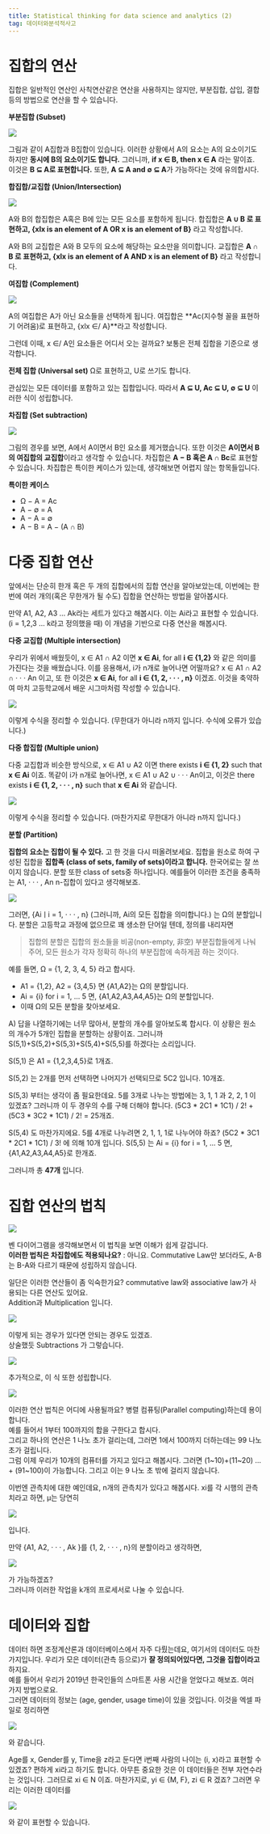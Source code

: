 ```yaml
---
title: Statistical thinking for data science and analytics (2)
tag: 데이터와분석적사고
---
```


# 집합의 연산
집합은 일반적인 연산인 사칙연산같은 연산을 사용하지는 않지만, 부분집합, 삽입, 결합 등의 방법으로 연산을 할 수 있습니다.

**부분집합 (Subset)**

![](https://i.ibb.co/rGLx3KD/subset.jpg)

그림과 같이 A집합과 B집합이 있습니다. 이러한 상황에서 A의 요소는 A의 요소이기도 하지만 **동시에 B의 요소이기도 합니다.**
그러니까, **if x ∈ B, then x ∈ A** 라는 말이죠.
이것은 **B ⊆ A로 표현합니다.**
또한, **A ⊆ A and ∅ ⊆ A**가 가능하다는 것에 유의합시다.

**합집합/교집합 (Union/Intersection)**

![](https://i.ibb.co/1rqHth5/inter.jpg)

A와 B의 합집합은 A혹은 B에 있는 모든 요소를 포함하게 됩니다.
합집합은 **A ∪ B 로 표현하고, {xlx is an element of A OR x is an element of B}** 라고 작성합니다.

A와 B의 교집합은 A와 B 모두의 요소에 해당하는 요소만을 의미합니다.
교집합은 **A ∩ B 로 표현하고, {xlx is an element of A AND x is an element of B}** 라고 작성합니다.

**여집합 (Complement)**

![](https://i.ibb.co/ckp9z7d/comple.jpg)

A의 여집합은 A가 아닌 요소들을 선택하게 됩니다.
여집합은 **Ac(지수형 꼴을 표현하기 어려움)로 표현하고, {xlx ∈/ A}**라고 작성합니다.

그런데 이때, x ∈/ A인 요소들은 어디서 오는 걸까요? 보통은 전체 집합을 기준으로 생각합니다.

**전체 집합 (Universal set)** Ω로 표현하고, U로 쓰기도 합니다.

관심있는 모든 데이터를 포함하고 있는 집합입니다. 
따라서 **A ⊆ U, Ac ⊆ U, ∅ ⊆ U** 이러한 식이 성립합니다.

**차집합 (Set subtraction)**

![](https://i.ibb.co/Q8SxkyC/substrac.jpg)

그림의 경우를 보면, A에서 A이면서 B인 요소를 제거했습니다. 또한 이것은 **A이면서 B의 여집합의 교집합**이라고 생각할 수 있습니다.
차집합은 **A − B 혹은 A ∩ Bc**로 표현할 수 있습니다.
차집합은 특이한 케이스가 있는데, 생각해보면 어렵지 않는 항목들입니다.

**특이한 케이스**
* Ω − A = Ac
* A − ∅ = A
* A − A = ∅
* A − B = A − (A ∩ B)

# 다중 집합 연산
앞에서는 단순히 한개 혹은 두 개의 집합에서의 집합 연산을 알아보았는데, 이번에는 한번에 여러 개의(혹은 무한개가 될 수도) 집합을 연산하는 방법을 알아봅시다.

만약 A1, A2, A3 ... Ak라는 세트가 있다고 해봅시다. 이는 Ai라고 표현할 수 있습니다. (i = 1,2,3 ... k라고 정의했을 때) 이 개념을 기반으로 다중 연산을 해봅시다.

**다중 교집합 (Multiple intersection)**

우리가 위에서 배웠듯이, x ∈ A1 ∩ A2 이면 **x ∈ Ai**, for all **i ∈ {1,2}** 와 같은 의미를 가진다는 것을 배웠습니다.
이를 응용해서, i가 n개로 늘어나면 어떨까요?
x ∈ A1 ∩ A2 ∩ · · · An 이고, 또 한 이것은 **x ∈ Ai**, for all **i ∈ {1, 2, · · · , n}** 이겠죠.
이것을 축약하여 마치 고등학교에서 배운 시그마처럼 작성할 수 있습니다.

![](https://i.ibb.co/QvP3BFz/mi.jpg)

이렇게 수식을 정리할 수 있습니다. (무한대가 아니라 n까지 입니다. 수식에 오류가 있습니다.)


**다중 합집합 (Multiple union)**

다중 교집합과 비슷한 방식으로, x ∈ A1 ∪ A2 이면 there exists **i ∈ {1, 2}** such that **x ∈ Ai** 이죠.
똑같이 i가 n개로 늘어나면, x ∈ A1 ∪ A2 ∪ · · ·  An이고, 이것은  there exists  **i ∈ {1, 2, · · · , n}** such that **x ∈ Ai** 와 같습니다.

![](https://i.ibb.co/gPLW5cs/mu.jpg)

이렇게 수식을 정리할 수 있습니다. (마찬가지로 무한대가 아니라 n까지 입니다.)


**분할 (Partition)**

**집합의 요소는 집합이 될 수 있다.** 고 한 것을 다시 떠올려보세요.  집합을 원소로 하여 구성된 집합을 **집합족 (class of sets, family of sets)이라고 합니다.** 한국어로는 잘 쓰이지 않습니다.
분할 또한 class of sets중 하나입니다.
예를들어 이러한 조건을 충족하는 A1, · · · , An  n-집합이 있다고 생각해보죠.

![](https://i.ibb.co/fqKhY8Q/123.jpg)

그러면, {Aiㅣi = 1, · · · , n} (그러니까, Ai의 모든 집합을 의미합니다.) 는 Ω의 분할입니다.
분할은 고등학교 과정에 없으므로 꽤 생소한 단어일 텐데, 정의를 내리자면

>집합의 분할은 집합의 원소들을 비공(non-empty, 非空) 부분집합들에게 나눠주어, 모든 원소가 각자 정확히 하나의 부분집합에 속하게끔 하는 것이다.
>

예를 들면,  Ω = {1, 2, 3, 4, 5} 라고 합시다.
* A1 = {1,2}, A2 = {3,4,5} 면 {A1,A2}는 Ω의 분할입니다.
* Ai = {i} for i = 1, ... 5 면, {A1,A2,A3,A4,A5}는 Ω의 분할입니다.
* 이때 Ω의 모든 분할을 찾아보세요.

A) 답을 나열하기에는 너무 많아서, 분할의 개수를 알아보도록 합시다. 
이 상황은 원소의 개수가 5개인 집합을 분할하는 상황이죠. 그러니까 S(5,1)+S(5,2)+S(5,3)+S(5,4)+S(5,5)를 하겠다는 소리입니다.

S(5,1) 은 A1 = {1,2,3,4,5}로 1개죠.

S(5,2) 는 2개를 먼저 선택하면 나머지가 선택되므로 5C2 입니다. 10개죠.

S(5,3) 부터는 생각이 좀 필요한데요. 5를 3개로 나누는 방법에는 3, 1, 1 과 2, 2, 1 이 있겠죠? 그러니까 이 두 경우의 수를 구해 더해야 합니다.
(5C3 * 2C1 * 1C1) / 2! + (5C3 * 3C2 * 1C1) / 2! = 25개죠.

S(5,4) 도 마찬가지에요. 5를 4개로 나누려면 2, 1, 1, 1로 나누어야 하죠? (5C2 * 3C1 * 2C1 * 1C1) / 3! 에 의해 10개 입니다.
S(5,5) 는 Ai = {i} for i = 1, ... 5 면, {A1,A2,A3,A4,A5}로 한개죠.

그러니까 총 **47개** 입니다.

# 집합 연산의 법칙
![](https://i.ibb.co/7Kmb8BS/law.jpg)

벤 다이어그램을 생각해보면서 이 법칙을 보면 이해가 쉽게 갈겁니다.     
**이러한 법칙은 차집합에도 적용되나요?** : 아니요. Commutative Law만 보더라도, A-B는 B-A와 다르기 때문에 성립하지 않습니다.

일단은 이러한 연산들이 좀 익숙한가요? commutative law와 associative law가 사용되는 다른 연산도 있어요.     
Addition과 Multiplication 입니다.

![](https://i.ibb.co/cbpjLJH/ca.jpg)

이렇게 되는 경우가 있다면 안되는 경우도 있겠죠.      
상술했듯 Subtractions 가 그렇습니다.

 ![](https://i.ibb.co/Sx125PV/sub.jpg)

추가적으로, 이 식 또한 성립합니다.

![](https://i.ibb.co/hFHsrfC/plus.jpg)

이러한 연산 법칙은 어디에 사용될까요? 병렬 컴퓨팅(Parallel computing)하는데 용이합니다.     
예를 들어서 1부터 100까지의 합을 구한다고 합시다.      
그리고 하나의 연산은 1 나노 초가 걸리는데, 그러면 1에서 100까지 더하는데는 99 나노 초가 걸립니다.     
그럼 이제 우리가 10개의 컴퓨터를 가지고 있다고 해봅시다. 그러면 (1~10)+(11~20) ... + (91~100)이 가능합니다. 그리고 이는 9 나노 초 밖에 걸리지 않습니다.

이번엔 관측치에 대한 예인데요, n개의 관측치가 있다고 해봅시다. xi를 각 시행의 관측치라고 하면, µ는 당연히

![](https://i.ibb.co/F0Lp6Vb/sum.jpg)

입니다.

만약 {A1, A2, · · · , Ak }를 {1, 2, · · · , n}의 분할이라고 생각하면, 

![](https://i.ibb.co/qJrLn2R/par.jpg)

가 가능하겠죠?     
그러니까 이러한 작업을 k개의 프로세서로 나눌 수 있습니다.

# 데이터와 집합
데이터 하면 조정계산론과 데이터베이스에서 자주 다뤘는데요, 여기서의 데이터도 마찬가지입니다. 우리가 모은 데이터(관측 등으로)가 **잘 정의되어있다면, 그것을 집합이라고** 하지요.     
예를 들어서 우리가 2019년 한국인들의 스마트폰 사용 시간을 얻었다고 해보죠. 여러 가지 방법으로요.      
그러면 데이터의 정보는 (age, gender, usage time)이 있을 것입니다. 이것을 엑셀 파일로 정리하면

![](https://i.ibb.co/3pRJN8w/exc.jpg)

와 같습니다.

Age를 x, Gender를 y, Time을 z라고 둔다면 i번째 사람의 나이는 (i, x)라고 표현할 수 있겠죠? 편하게 xi라고 하기도 합니다. 아무튼 중요한 것은 이 데이터들은 전부 자연수라는 것입니다. 그러므로 xi ∈ N 이죠. 마찬가지로, yi ∈ {M, F}, zi ∈ R 겠죠?
그러면 우리는 이러한 데이터를

![](https://i.ibb.co/Snf4TgP/dataandset.jpg)

와 같이 표현할 수 있습니다.
